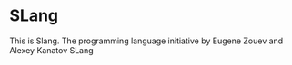 # SLang
  This is Slang. The programming language initiative by Eugene Zouev and Alexey Kanatov
SLang
